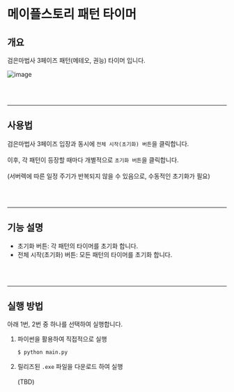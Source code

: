 # 메이플스토리 패턴 타이머
## 개요
검은마법사 3페이즈 패턴(메테오, 권능) 타이머 입니다.

![image](https://user-images.githubusercontent.com/40859447/152670797-976392d2-99f9-4b19-a815-3f8542619f04.png)


<br></br>


---
## 사용법
검은마법사 3페이즈 입장과 동시에 `전체 시작(초기화) 버튼`을 클릭합니다. <br></br>
이후, 각 패턴이 등장할 때마다 개별적으로 `초기화 버튼`을 클릭합니다. <br></br>
(서버렉에 따른 일정 주기가 반복되지 않을 수 있음으로, 수동적인 초기화가 필요)

<br></br>

---
## 기능 설명
- 초기화 버튼: 각 패턴의 타이머를 초기화 합니다.
- 전체 시작(초기화) 버튼: 모든 패턴의 타이머를 초기화 합니다.


<br></br>

---
## 실행 방법
아래 1번, 2번 중 하나를 선택하여 실행합니다.

1. 파이썬을 활용하여 직접적으로 실행
    ```python
    $ python main.py

2. 릴리즈된 `.exe` 파일을 다운로드 하여 실행 <br></br>
    (TBD)